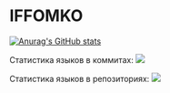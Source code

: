 <h1 class="name">IFFOMKO</h1>
 
[![Anurag's GitHub stats](https://github-readme-stats.vercel.app/api?username=iffomko)](https://github.com/anuraghazra/github-readme-stats)

Статистика языков в коммитах:
![](https://github-profile-summary-cards.vercel.app/api/cards/most-commit-language?username=iffomko&theme=solarized_dark)

Статистика языков в репозиториях:
![](https://github-profile-summary-cards.vercel.app/api/cards/repos-per-language?username=iffomko&theme=solarized_dark)
